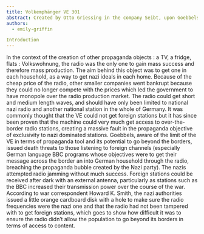 ```yaml
---
title: Volkemphänger VE 301
abstract: Created by Otto Griessing in the company Seibt, upon Goebbels’ demand, this radio was presented to the public for the first time in August 1933. 
authors:
  - emily-griffin

Introduction 
--- 
```

In the context of the creation of other propaganda objects : a TV, a fridge, flats : Volkswohnung, the radio was the only one to gain mass success and therefore mass production. The aim behind this object was to get one in each household, as a way to get nazi ideals in each home. Because of the cheap price of the radio, other smaller companies went bankrupt because they could no longer compete with the prices which led the government to have monopole over the radio production market. The radio could get short and medium length waves, and should have only been limited to national nazi radio and another national station in the whole of Germany. It was commonly thought that the VE could not get foreign stations but it has since been proven that the machine could very much get access to over-the-border radio stations, creating a massive fault in the propaganda objective of exclusivity to nazi dominated stations. Goebbels, aware of the limit of the VE in terms of propaganda tool and its potential to go beyond the borders, issued death threats to those listening to foreign channels (especially German language BBC programs whose objectives were to get their message across the border an into German household through the radio, breaching the propaganda bubble created by the Nazi party). The nazis attempted radio jamming without much success. Foreign stations could be received after dark with an external antenna, particularly as stations such as the BBC increased their transmission power over the course of the war. According to war correspondent Howard K. Smith, the nazi authorities issued a little orange cardboard disk with a hole to make sure the radio frequencies were the nazi one and that the radio had not been tampered with to get foreign stations, which goes to show how difficult it was to ensure the radio didn’t allow the population to go beyond its borders in terms of access to content.
